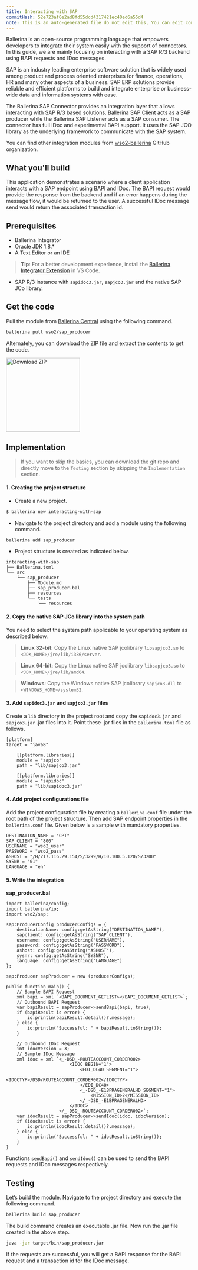 ```yaml
---
title: Interacting with SAP
commitHash: 52e723af0e2ad8fd55dcd4317421ec40ed6a55d4
note: This is an auto-generated file do not edit this, You can edit content in "ballerina-integrator" repo
---
```


Ballerina is an open-source programming language that empowers developers to integrate their system easily with the support of connectors. In this guide, we are mainly focusing on interacting with a SAP R/3 backend using BAPI requests and IDoc messages.

SAP is an industry leading enterprise software solution that is widely used among product and process oriented enterprises for finance, operations, HR and many other aspects of a business. SAP ERP solutions provide reliable and efficient platforms to build and integrate enterprise or business-wide data and information systems with ease. 

The Ballerina SAP Connector provides an integration layer that allows interacting with SAP R/3 based solutions. Ballerina SAP Client acts as a SAP producer while the Ballerina SAP Listener acts as a SAP consumer. The connector has full IDoc and experimental BAPI support. It uses the SAP JCO library as the underlying framework to communicate with the SAP system.

You can find other integration modules from [wso2-ballerina](https://github.com/wso2-ballerina) GitHub organization.

## What you'll build

This application demonstrates a scenario where a client application interacts with a SAP endpoint using BAPI and IDoc. The BAPI request would provide the response from the backend and if an error happens during the message flow, it would be returned to the user. A successful IDoc message send would return the associated transaction id.

## Prerequisites
 
* Ballerina Integrator
* Oracle JDK 1.8.*
* A Text Editor or an IDE 
> **Tip**: For a better development experience, install the [Ballerina Integrator Extension](https://marketplace.visualstudio.com/items?itemName=WSO2.ballerina-integrator) in VS Code.
- SAP R/3 instance with `sapidoc3.jar`, `sapjco3.jar` and the native SAP JCo library.

## Get the code

Pull the module from [Ballerina Central](https://central.ballerina.io/) using the following command.

```bash
ballerina pull wso2/sap_producer
```

Alternately, you can download the ZIP file and extract the contents to get the code.

<a href="../../../../../../../../../../../assets/zip/interacting-with-sap.zip">
    <img src="../../../../../../../../../../../assets/img/download-zip.png" width="200" alt="Download ZIP">
</a>

## Implementation

> If you want to skip the basics, you can download the git repo and directly move to the `Testing` section by skipping the `Implementation` section.

#### 1. Creating the project structure

- Create a new project.

```bash
$ ballerina new interacting-with-sap
```

- Navigate to the project directory and add a module using the following command.

```bash
ballerina add sap_producer
```

- Project structure is created as indicated below.

```
interacting-with-sap
├── Ballerina.toml
└── src
    └── sap_producer
        ├── Module.md
        ├── sap_producer.bal
        ├── resources
        └── tests
            └── resources
```

#### 2. Copy the native SAP JCo library into the system path
You need to select the system path applicable to your operating system as described below.
> **Linux 32-bit**: Copy the Linux native SAP jcolibrary `libsapjco3.so` to `<JDK_HOME>/jre/lib/i386/server`.

> **Linux 64-bit**: Copy the Linux native SAP jcolibrary `libsapjco3.so` to `<JDK_HOME>/jre/lib/amd64`.

> **Windows**: Copy the Windows native SAP jcolibrary `sapjco3.dll` to `<WINDOWS_HOME>/system32`.

#### 3. Add `sapidoc3.jar` and `sapjco3.jar` files

Create a `lib` directory in the project root and copy the `sapidoc3.jar` and `sapjco3.jar` .jar files into it. 
Point these .jar files in the `Ballerina.toml` file as follows.
```
[platform]
target = "java8"

    [[platform.libraries]]
    module = "sapjco"
    path = "lib/sapjco3.jar"

    [[platform.libraries]]
    module = "sapidoc"
    path = "lib/sapidoc3.jar"
```

#### 4. Add project configurations file

Add the project configuration file by creating a `ballerina.conf` file under the root path of the project structure.
Then add SAP endpoint properties in the `ballerina.conf` file. Given below is a sample with mandatory properties.

```
DESTINATION_NAME = "CPT"
SAP_CLIENT = "800"
USERNAME = "wso2_user"
PASSWORD = "wso2_pass"
ASHOST = "/H/217.116.29.154/S/3299/H/10.100.5.120/S/3200"
SYSNR = "01"
LANGUAGE = "en"
```

#### 5. Write the integration

**sap_producer.bal**
```ballerina
import ballerina/config;
import ballerina/io;
import wso2/sap;

sap:ProducerConfig producerConfigs = {
    destinationName: config:getAsString("DESTINATION_NAME"),
    sapclient: config:getAsString("SAP_CLIENT"),
    username: config:getAsString("USERNAME"),
    password: config:getAsString("PASSWORD"),
    ashost: config:getAsString("ASHOST"),
    sysnr: config:getAsString("SYSNR"),
    language: config:getAsString("LANGUAGE")
};

sap:Producer sapProducer = new (producerConfigs);

public function main() {
    // Sample BAPI Request
    xml bapi = xml `<BAPI_DOCUMENT_GETLIST></BAPI_DOCUMENT_GETLIST>`;
    // Outbound BAPI Request
    var bapiResult = sapProducer->sendBapi(bapi, true);
    if (bapiResult is error) {
        io:println(bapiResult.detail()?.message);
    } else {
        io:println("Successful: " + bapiResult.toString());
    }

    // Outbound IDoc Request
    int idocVersion = 3;
    // Sample IDoc Message
    xml idoc = xml `<_-DSD_-ROUTEACCOUNT_CORDER002>
                        <IDOC BEGIN="1">
                            <EDI_DC40 SEGMENT="1">
                                <IDOCTYP>/DSD/ROUTEACCOUNT_CORDER002</IDOCTYP>
                            </EDI_DC40>
                            <_-DSD_-E1BPRAGENERALHD SEGMENT="1">
                                <MISSION_ID>2</MISSION_ID>
                            </_-DSD_-E1BPRAGENERALHD>
                        </IDOC>
                    </_-DSD_-ROUTEACCOUNT_CORDER002>`;
    var idocResult = sapProducer->sendIdoc(idoc, idocVersion);
    if (idocResult is error) {
        io:println(idocResult.detail()?.message);
    } else {
        io:println("Successful: " + idocResult.toString());
    }
}
```

Functions `sendBapi()` and `sendIdoc()` can be used to send the BAPI requests and IDoc messages respectively.

## Testing

Let’s build the module. Navigate to the project directory and execute the following command.

```bash
ballerina build sap_producer
```

The build command creates an executable .jar file. Now run the .jar file created in the above step. 

```bash
java -jar target/bin/sap_producer.jar
```

If the requests are successful, you will get a BAPI response for the BAPI request and a transaction id for the IDoc message.
